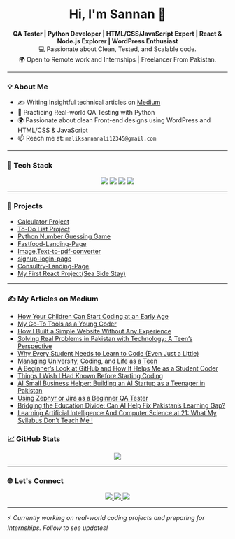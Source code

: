 <h1 align="center">Hi, I'm Sannan 👋</h1>

<p align="center">
  <strong>QA Tester | Python Developer | HTML/CSS/JavaScript Expert | React & Node.js Explorer | WordPress Enthusiast</strong><br/>
  💻 Passionate about Clean, Tested, and Scalable code. <br/>
  🌍 Open to Remote work and Internships | Freelancer From Pakistan.
</p>

---

### 💡 About Me

- ✍️ Writing Insightful technical articles on [Medium](https://medium.com/@Sannan_Ali)  
- 🧪 Practicing Real-world QA Testing with Python  
- 🌍 Passionate about clean Front-end designs using WordPress and HTML/CSS & JavaScript 
- 📫 Reach me at: `maliksannanali12345@gmail.com` 

---

### 🧰 Tech Stack

<p align="center">
  <img src="https://img.shields.io/badge/HTML5-orange?logo=html5&logoColor=white&style=for-the-badge" />
  <img src="https://img.shields.io/badge/CSS3-blue?logo=css3&logoColor=white&style=for-the-badge" />
  <img src="https://img.shields.io/badge/JavaScript-yellow?logo=javascript&logoColor=black&style=for-the-badge" />
  <img src="https://img.shields.io/badge/Python-blue?logo=python&logoColor=white&style=for-the-badge" />
</p>

---

### 📌 Projects
- [Calculator Project](https://github.com/sannanfusion/Projects-Sannan-Ali/tree/main/Html-Css-Javascript/calculator)
- [To-Do List Project](https://github.com/sannanfusion/Projects-Sannan-Ali/tree/main/Html-Css-Javascript/To-do-list)
- [Python Number Guessing Game](https://github.com/sannanfusion/Projects-Sannan-Ali/tree/main/python/number-guessing-game)
- [Fastfood-Landing-Page](https://github.com/sannanfusion/Projects-Sannan-Ali/tree/main/Html-Css-Javascript/Fastfood-Landing-Page)
- [Image,Text-to-pdf-converter](https://github.com/sannanfusion/Projects-Sannan-Ali/tree/main/Html-Css-Javascript/Image%2CText-to-pdf-converter)
- [signup-login-page](https://github.com/sannanfusion/Projects-Sannan-Ali/tree/main/Html-Css-Javascript/signup-login-page/login)
- [Consultry-Landing-Page](https://github.com/sannanfusion/Projects-Sannan-Ali/tree/main/Front-End-Development-Projects/Consultry-Landing-Page)
- [My First React Project(Sea Side Stay)](https://github.com/sannanfusion/Projects-Sannan-Ali/tree/main/Front-End-Development-Projects/sea-side-booking)
---

### ✍️ My Articles on Medium
- [How Your Children Can Start Coding at an Early Age](https://medium.com/@Sannan_Ali/how-your-children-can-start-coding-at-an-early-age-89811cc2496a)
- [My Go-To Tools as a Young Coder](https://medium.com/@Sannan_Ali/my-go-to-tools-as-a-young-coder-768f56d79be1)
- [How I Built a Simple Website Without Any Experience](https://medium.com/@Sannan_Ali/how-i-built-a-simple-website-without-any-experience-ae5d3d544bb2)
- [Solving Real Problems in Pakistan with Technology: A Teen’s Perspective](https://medium.com/@Sannan_Ali/solving-real-problems-in-pakistan-with-technology-a-teens-perspective-f5228da0d0d7)
- [Why Every Student Needs to Learn to Code (Even Just a Little)](https://medium.com/@Sannan_Ali/why-every-student-needs-to-learn-to-code-even-just-a-little-e4de3e746261)
- [Managing University, Coding, and Life as a Teen](https://medium.com/@Sannan_Ali/managing-university-coding-and-life-as-a-teen-08cceaf97b15)
- [A Beginner’s Look at GitHub and How It Helps Me as a Student Coder](https://medium.com/@Sannan_Ali/a-beginners-look-at-github-and-how-it-helps-me-as-a-student-coder-0c92c8a7887e)
- [Things I Wish I Had Known Before Starting Coding](https://medium.com/@Sannan_Ali/things-i-wish-i-had-known-before-starting-coding-ecd2676994f8)
- [AI Small Business Helper: Building an AI Startup as a Teenager in Pakistan](https://medium.com/@Sannan_Ali/ai-small-business-helper-building-an-ai-startup-as-a-teenager-in-pakistan-27ba047d5f71)
- [Using Zephyr or Jira as a Beginner QA Tester](https://medium.com/@Sannan_Ali/using-zephyr-or-jira-as-a-beginner-qa-tester-2c149873203d)
- [Bridging the Education Divide: Can AI Help Fix Pakistan’s Learning Gap?](https://medium.com/@Sannan_Ali/bridging-the-education-divide-can-ai-help-fix-pakistans-learning-gap-b0fc83643ca2)
- [Learning Artificial Intelligence And Computer Science at 21: What My Syllabus Don’t Teach Me !](https://medium.com/@Sannan_Ali/learning-artificial-intelligence-and-computer-science-at-21-what-my-syllabus-dont-teach-me-dc28e8599fb2)
### 📈 GitHub Stats

<p align="center">
  <img src="https://github-readme-stats.vercel.app/api?username=sannanfusion&show_icons=true&theme=default" />
</p>

---

### 🌐 Let's Connect

<p align="center">
    <a href="mailto:maliksannanali12345@gmail.com">
      <img src="https://img.shields.io/badge/Email-D14836?style=for-the-badge&logo=gmail&logoColor=white" />
    </a>
    <a href="https://www.linkedin.com/in/sannan-ali-869920378/">
      <img src="https://img.shields.io/badge/LinkedIn-blue?logo=linkedin&style=for-the-badge" />
    </a>
    <a href="https://medium.com/@Sannan_Ali">
      <img src="https://img.shields.io/badge/Medium-black?logo=medium&style=for-the-badge" />
    </a>
</p>

---

⚡ *Currently working on real-world coding projects and preparing for Internships. Follow to see updates!*

